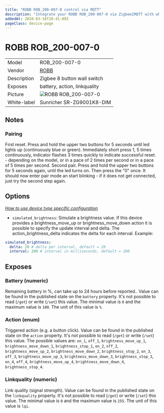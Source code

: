 ```yaml
---
title: "ROBB ROB_200-007-0 control via MQTT"
description: "Integrate your ROBB ROB_200-007-0 via Zigbee2MQTT with whatever smart home infrastructure you are using without the vendor's bridge or gateway."
addedAt: 2020-03-16T20:41:09Z
pageClass: device-page
---
```


<!-- !!!! -->
<!-- ATTENTION: This file is auto-generated through docgen! -->
<!-- You can only edit the "Notes"-Section between the two comment lines "Notes BEGIN" and "Notes END". -->
<!-- Do not use h1 or h2 heading within "## Notes"-Section. -->
<!-- !!!! -->

# ROBB ROB_200-007-0

|     |     |
|-----|-----|
| Model | ROB_200-007-0  |
| Vendor  | [ROBB](/supported-devices/#v=ROBB)  |
| Description | Zigbee 8 button wall switch |
| Exposes | battery, action, linkquality |
| Picture | ![ROBB ROB_200-007-0](https://www.zigbee2mqtt.io/images/devices/ROB_200-007-0.jpg) |
| White-label | Sunricher SR-ZG9001K8-DIM |


<!-- Notes BEGIN: You can edit here. Add "## Notes" headline if not already present. -->
## Notes


### Pairing
First reset. Press and hold the upper two buttons for 5 seconds until led lights up (continuously blue or green). Immediately short press 1,  5 times continuously, indicator flashes 3 times quickly to indicate successful reset. - depending on the model, or in a pace of 2 times per second or in a pace of 5 times per second. Second pair. Press and hold the upper two buttons for 5 seconds again, until the led turns on. Then press the "0" once. It should now enter pair mode an start blinking - if it does not get connected, just try the second step again.
<!-- Notes END: Do not edit below this line -->



## Options
*[How to use device type specific configuration](../guide/configuration/devices-groups.md#specific-device-options)*

* `simulated_brightness`: Simulate a brightness value. If this device provides a brightness_move_up or brightness_move_down action it is possible to specify the update interval and delta. The action_brightness_delta indicates the delta for each interval. Example:
```yaml
simulated_brightness:
  delta: 20 # delta per interval, default = 20
  interval: 200 # interval in milliseconds, default = 200
```


## Exposes

### Battery (numeric)
Remaining battery in %, can take up to 24 hours before reported..
Value can be found in the published state on the `battery` property.
It's not possible to read (`/get`) or write (`/set`) this value.
The minimal value is `0` and the maximum value is `100`.
The unit of this value is `%`.

### Action (enum)
Triggered action (e.g. a button click).
Value can be found in the published state on the `action` property.
It's not possible to read (`/get`) or write (`/set`) this value.
The possible values are: `on_1`, `off_1`, `brightness_move_up_1`, `brightness_move_down_1`, `brightness_stop_1`, `on_2`, `off_2`, `brightness_move_up_2`, `brightness_move_down_2`, `brightness_stop_2`, `on_3`, `off_3`, `brightness_move_up_3`, `brightness_move_down_3`, `brightness_stop_3`, `on_4`, `off_4`, `brightness_move_up_4`, `brightness_move_down_4`, `brightness_stop_4`.

### Linkquality (numeric)
Link quality (signal strength).
Value can be found in the published state on the `linkquality` property.
It's not possible to read (`/get`) or write (`/set`) this value.
The minimal value is `0` and the maximum value is `255`.
The unit of this value is `lqi`.

